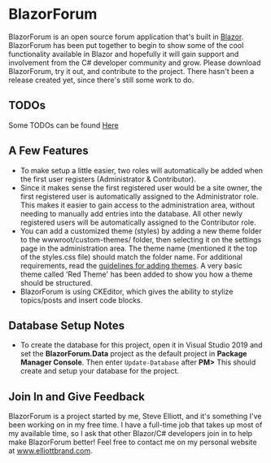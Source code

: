 # BlazorForum
BlazorForum is an open source forum application that's built in <a href="https://docs.microsoft.com/en-us/aspnet/core/blazor/?view=aspnetcore-3.1" target="_blank">Blazor</a>. BlazorForum has been put together to begin to show some of the cool functionality available in Blazor and hopefully it will gain support and involvement from the C# developer community and grow. Please download BlazorForum, try it out, and contribute to the project. There hasn't been a release created yet, since there's still some work to do.

## TODOs
Some TODOs can be found [Here](TODOS-ISSUES.md)

## A Few Features
* To make setup a little easier, two roles will automatically be added when the first user registers (Administrator & Contributor).
* Since it makes sense the first registered user would be a site owner, the first registered user is automatically assigned to the Administrator role. This makes it easier to gain access to the administration area, without needing to manually add entries into the database. All other newly registered users will be automatically assigned to the Contributor role.
* You can add a customized theme (styles) by adding a new theme folder to the wwwroot/custom-themes/ folder, then selecting it on the settings page in the administration area. The theme name (mentioned it the top of the styles.css file) should match the folder name. For additional requirements, read the [guidelines for adding themes](BlazorForum/wwwroot/custom-themes/ReadMe.txt). A very basic theme called 'Red Theme' has been added to show you how a theme should be structured.
* BlazorForum is using CKEditor, which gives the ability to stylize topics/posts and insert code blocks.

## Database Setup Notes
* To create the database for this project, open it in Visual Studio 2019 and set the **BlazorForum.Data** project as the default project in **Package Manager Console**. Then enter `Update-Database` after **PM>**  This should create and setup your database for the project.

## Join In and Give Feedback
BlazorForum is a project started by me, Steve Elliott, and it's something I've been working on in my free time. I have a full-time job that takes up most of my available time, so I ask that other Blazor/C# developers join in to help make BlazorForum better! Feel free to contact me on my personal website at www.elliottbrand.com.
